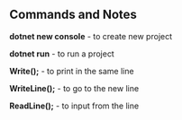 ## Commands and Notes

__dotnet new console__ - to create new project

__dotnet run__ - to run a project

__Write();__ - to print in the same line

__WriteLine();__ - to go to the new line

__ReadLine();__ - to input from the line  